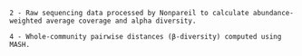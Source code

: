     2 - Raw sequencing data processed by Nonpareil to calculate abundance-weighted average coverage and alpha diversity.

    4 - Whole-community pairwise distances (β-diversity) computed using MASH.
